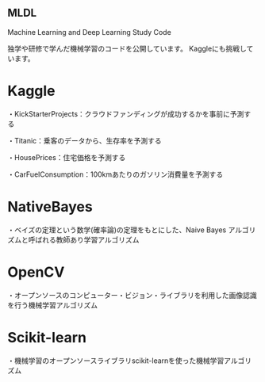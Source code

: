 ## MLDL
Machine Learning and Deep Learning Study Code

独学や研修で学んだ機械学習のコードを公開しています。
Kaggleにも挑戦しています。

# Kaggle
・KickStarterProjects：クラウドファンディングが成功するかを事前に予測する

・Titanic：乗客のデータから、生存率を予測する

・HousePrices：住宅価格を予測する

・CarFuelConsumption：100kmあたりのガソリン消費量を予測する

# NativeBayes
・ベイズの定理という数学(確率論)の定理をもとにした、Naive Bayes アルゴリズムと呼ばれる教師あり学習アルゴリズム

# OpenCV
・オープンソースのコンピューター・ビジョン・ライブラリを利用した画像認識を行う機械学習アルゴリズム

# Scikit-learn
・機械学習のオープンソースライブラリscikit-learnを使った機械学習アルゴリズム

